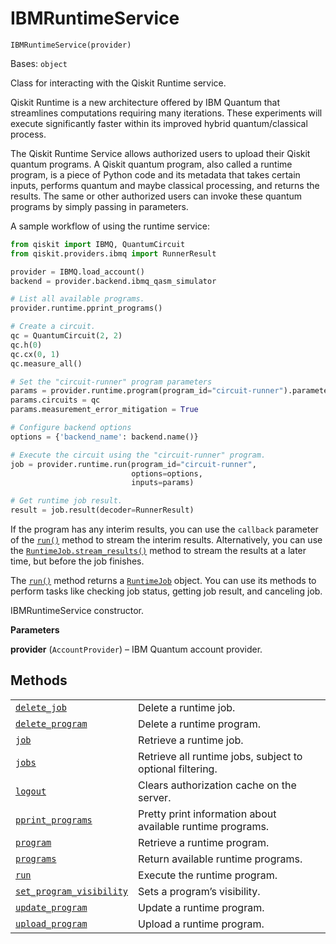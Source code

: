 # IBMRuntimeService

<span id="undefined" />

`IBMRuntimeService(provider)`

Bases: `object`

Class for interacting with the Qiskit Runtime service.

Qiskit Runtime is a new architecture offered by IBM Quantum that streamlines computations requiring many iterations. These experiments will execute significantly faster within its improved hybrid quantum/classical process.

The Qiskit Runtime Service allows authorized users to upload their Qiskit quantum programs. A Qiskit quantum program, also called a runtime program, is a piece of Python code and its metadata that takes certain inputs, performs quantum and maybe classical processing, and returns the results. The same or other authorized users can invoke these quantum programs by simply passing in parameters.

A sample workflow of using the runtime service:

```python
from qiskit import IBMQ, QuantumCircuit
from qiskit.providers.ibmq import RunnerResult

provider = IBMQ.load_account()
backend = provider.backend.ibmq_qasm_simulator

# List all available programs.
provider.runtime.pprint_programs()

# Create a circuit.
qc = QuantumCircuit(2, 2)
qc.h(0)
qc.cx(0, 1)
qc.measure_all()

# Set the "circuit-runner" program parameters
params = provider.runtime.program(program_id="circuit-runner").parameters()
params.circuits = qc
params.measurement_error_mitigation = True

# Configure backend options
options = {'backend_name': backend.name()}

# Execute the circuit using the "circuit-runner" program.
job = provider.runtime.run(program_id="circuit-runner",
                           options=options,
                           inputs=params)

# Get runtime job result.
result = job.result(decoder=RunnerResult)
```

If the program has any interim results, you can use the `callback` parameter of the [`run()`](qiskit.providers.ibmq.runtime.IBMRuntimeService.run#qiskit.providers.ibmq.runtime.IBMRuntimeService.run "qiskit.providers.ibmq.runtime.IBMRuntimeService.run") method to stream the interim results. Alternatively, you can use the [`RuntimeJob.stream_results()`](qiskit.providers.ibmq.runtime.RuntimeJob.stream_results#qiskit.providers.ibmq.runtime.RuntimeJob.stream_results "qiskit.providers.ibmq.runtime.RuntimeJob.stream_results") method to stream the results at a later time, but before the job finishes.

The [`run()`](qiskit.providers.ibmq.runtime.IBMRuntimeService.run#qiskit.providers.ibmq.runtime.IBMRuntimeService.run "qiskit.providers.ibmq.runtime.IBMRuntimeService.run") method returns a [`RuntimeJob`](qiskit.providers.ibmq.runtime.RuntimeJob#qiskit.providers.ibmq.runtime.RuntimeJob "qiskit.providers.ibmq.runtime.RuntimeJob") object. You can use its methods to perform tasks like checking job status, getting job result, and canceling job.

IBMRuntimeService constructor.

**Parameters**

**provider** (`AccountProvider`) – IBM Quantum account provider.

## Methods

|                                                                                                                                                                                                                                                    |                                                            |
| -------------------------------------------------------------------------------------------------------------------------------------------------------------------------------------------------------------------------------------------------- | ---------------------------------------------------------- |
| [`delete_job`](qiskit.providers.ibmq.runtime.IBMRuntimeService.delete_job#qiskit.providers.ibmq.runtime.IBMRuntimeService.delete_job "qiskit.providers.ibmq.runtime.IBMRuntimeService.delete_job")                                                 | Delete a runtime job.                                      |
| [`delete_program`](qiskit.providers.ibmq.runtime.IBMRuntimeService.delete_program#qiskit.providers.ibmq.runtime.IBMRuntimeService.delete_program "qiskit.providers.ibmq.runtime.IBMRuntimeService.delete_program")                                 | Delete a runtime program.                                  |
| [`job`](qiskit.providers.ibmq.runtime.IBMRuntimeService.job#qiskit.providers.ibmq.runtime.IBMRuntimeService.job "qiskit.providers.ibmq.runtime.IBMRuntimeService.job")                                                                             | Retrieve a runtime job.                                    |
| [`jobs`](qiskit.providers.ibmq.runtime.IBMRuntimeService.jobs#qiskit.providers.ibmq.runtime.IBMRuntimeService.jobs "qiskit.providers.ibmq.runtime.IBMRuntimeService.jobs")                                                                         | Retrieve all runtime jobs, subject to optional filtering.  |
| [`logout`](qiskit.providers.ibmq.runtime.IBMRuntimeService.logout#qiskit.providers.ibmq.runtime.IBMRuntimeService.logout "qiskit.providers.ibmq.runtime.IBMRuntimeService.logout")                                                                 | Clears authorization cache on the server.                  |
| [`pprint_programs`](qiskit.providers.ibmq.runtime.IBMRuntimeService.pprint_programs#qiskit.providers.ibmq.runtime.IBMRuntimeService.pprint_programs "qiskit.providers.ibmq.runtime.IBMRuntimeService.pprint_programs")                             | Pretty print information about available runtime programs. |
| [`program`](qiskit.providers.ibmq.runtime.IBMRuntimeService.program#qiskit.providers.ibmq.runtime.IBMRuntimeService.program "qiskit.providers.ibmq.runtime.IBMRuntimeService.program")                                                             | Retrieve a runtime program.                                |
| [`programs`](qiskit.providers.ibmq.runtime.IBMRuntimeService.programs#qiskit.providers.ibmq.runtime.IBMRuntimeService.programs "qiskit.providers.ibmq.runtime.IBMRuntimeService.programs")                                                         | Return available runtime programs.                         |
| [`run`](qiskit.providers.ibmq.runtime.IBMRuntimeService.run#qiskit.providers.ibmq.runtime.IBMRuntimeService.run "qiskit.providers.ibmq.runtime.IBMRuntimeService.run")                                                                             | Execute the runtime program.                               |
| [`set_program_visibility`](qiskit.providers.ibmq.runtime.IBMRuntimeService.set_program_visibility#qiskit.providers.ibmq.runtime.IBMRuntimeService.set_program_visibility "qiskit.providers.ibmq.runtime.IBMRuntimeService.set_program_visibility") | Sets a program’s visibility.                               |
| [`update_program`](qiskit.providers.ibmq.runtime.IBMRuntimeService.update_program#qiskit.providers.ibmq.runtime.IBMRuntimeService.update_program "qiskit.providers.ibmq.runtime.IBMRuntimeService.update_program")                                 | Update a runtime program.                                  |
| [`upload_program`](qiskit.providers.ibmq.runtime.IBMRuntimeService.upload_program#qiskit.providers.ibmq.runtime.IBMRuntimeService.upload_program "qiskit.providers.ibmq.runtime.IBMRuntimeService.upload_program")                                 | Upload a runtime program.                                  |
